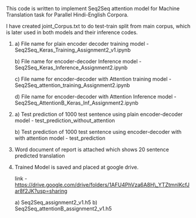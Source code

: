 This code is written to implement Seq2Seq attention model for Machine Translation task for Parallel Hindi-English Corpora.

I have created joint\_Corpus.txt to do test-train split from main corpus, which is later used in both models and their inference codes.

1.  a)  File name for plain encoder decoder training model -
        Seq2Seq\_Keras\_Training\_Assignment2\_v1.ipynb

	b)  File name for encoder-decoder Inference model -
		Seq2Seq\_Keras\_Inference\_Assignment2.ipynb
		
	c)  File name for encoder-decoder with Attention training model -
		Seq2Seq\_attention\_training\_Assignment2.ipynb
		
	d)  File name for encoder-decoder with Attention Inference model -
		Seq2Seq\_AttentionB\_Keras\_Inf\_Assignment2.ipynb

2.  a)  Test prediction of 1000 test sentence using plain
        encoder-decoder model - test\_prediction\_without\_attention

	b)  Test prediction of 1000 test sentence using encoder-decoder with
		with attention model - test\_prediction

3.  Word document of report is attached which shows 20 sentence predicted translation
4.  Trained Model is saved and placed at google drive.

	link - https://drive.google.com/drive/folders/1AFU4PhVza6A8H\_YTZtmnlKcfJar8f2JK?usp=sharing

	a)  Seq2Seq\_assignment2\_v1.h5
	b)  Seq2Seq\_attentionB\_assignment2\_v1.h5

